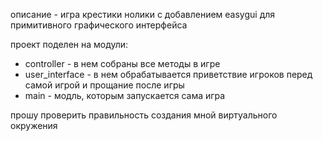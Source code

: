 описание - игра крестики нолики с добавлением easygui для примитивного графического интерфейса

проект поделен на модули:
- controller - в нем собраны все методы в игре
- user_interface - в нем обрабатывается приветствие игроков перед самой игрой и прощание после игры
- main - модль, которым запускается сама игра

прошу проверить правильность создания мной виртуального окружения